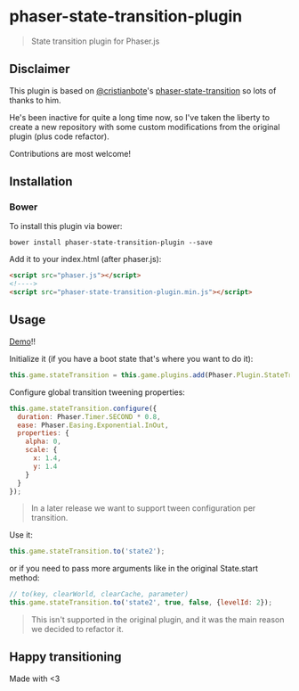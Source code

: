 # phaser-state-transition-plugin

> State transition plugin for Phaser.js

## Disclaimer

This plugin is based on [@cristianbote](https://github.com/cristianbote)'s [phaser-state-transition](https://github.com/cristianbote/phaser-state-transition) so lots of thanks to him.

He's been inactive for quite a long time now, so I've taken the liberty to create a new repository with some custom modifications from the original plugin (plus code refactor).

Contributions are most welcome!

## Installation

### Bower

To install this plugin via bower:
```
bower install phaser-state-transition-plugin --save
```
Add it to your index.html (after phaser.js):
```html
<script src="phaser.js"></script>
<!---->
<script src="phaser-state-transition-plugin.min.js"></script>
```

## Usage

[Demo](aaccurso.github.io/phaser-state-transition-plugin/demo)!!

Initialize it (if you have a boot state that's where you want to do it):
```js
this.game.stateTransition = this.game.plugins.add(Phaser.Plugin.StateTransition);
```

Configure global transition tweening properties:
```js
this.game.stateTransition.configure({
  duration: Phaser.Timer.SECOND * 0.8,
  ease: Phaser.Easing.Exponential.InOut,
  properties: {
    alpha: 0,
    scale: {
      x: 1.4,
      y: 1.4
    }
  }
});
```
> In a later release we want to support tween configuration per transition.

Use it:
```js
this.game.stateTransition.to('state2');
```
or if you need to pass more arguments like in the original State.start method:
```js
// to(key, clearWorld, clearCache, parameter)
this.game.stateTransition.to('state2', true, false, {levelId: 2});
```
> This isn't supported in the original plugin, and it was the main reason we decided to refactor it.

## Happy transitioning
Made with <3
